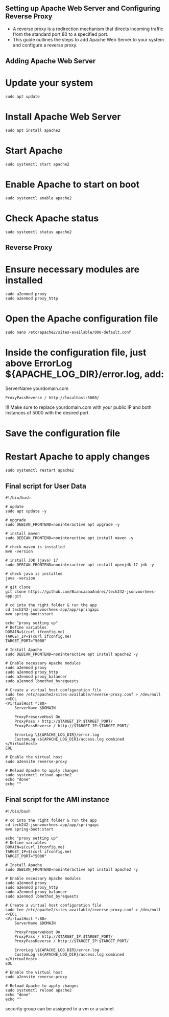 ## Setting up Apache Web Server and Configuring Reverse Proxy
- A reverse proxy is a redirection mechanism that directs incoming traffic from the standard port 80 to a specified port. 
- This guide outlines the steps to add Apache Web Server to your system and configure a reverse proxy.

## Adding Apache Web Server

# Update your system
```
sudo apt update
```

# Install Apache Web Server
```
sudo apt install apache2
```

# Start Apache
```
sudo systemctl start apache2
```

# Enable Apache to start on boot
```
sudo systemctl enable apache2
```

# Check Apache status
```
sudo systemctl status apache2
```

## Reverse Proxy
# Ensure necessary modules are installed
```
sudo a2enmod proxy
sudo a2enmod proxy_http
```

# Open the Apache configuration file
```
sudo nano /etc/apache2/sites-available/000-default.conf
```

# Inside the configuration file, just above ErrorLog ${APACHE_LOG_DIR}/error.log, add:
ServerName yourdomain.com

```ProxyPass / http://localhost:5000/
ProxyPassReverse / http://localhost:5000/
```

!!! Make sure to replace yourdomain.com with your public IP and both instances of 5000 with the desired port.

# Save the configuration file

# Restart Apache to apply changes
```
sudo systemctl restart apache2
```

## Final script for User Data
```
#!/bin/bash

# update
sudo apt update -y

# upgrade
sudo DEBIAN_FRONTEND=noninteractive apt upgrade -y

# install maven
sudo DEBIAN_FRONTEND=noninteractive apt install maven -y

# check maven is installed
mvn -version

# install JDK (java) 17
sudo DEBIAN_FRONTEND=noninteractive apt install openjdk-17-jdk -y

# check java is installed
java -version

# git clone
git clone https://github.com/BiancaaaaAndrei/tech242-jsonvoorhees-app.git

# cd into the right folder & run the app
cd tech242-jsonvoorhees-app/app/springapi
mvn spring-boot:start

echo "proxy setting up"
# Define variables
DOMAIN=$(curl ifconfig.me)
TARGET_IP=$(curl ifconfig.me)
TARGET_PORT="5000"

# Install Apache
sudo DEBIAN_FRONTEND=noninteractive apt install apache2 -y

# Enable necessary Apache modules
sudo a2enmod proxy
sudo a2enmod proxy_http
sudo a2enmod proxy_balancer
sudo a2enmod lbmethod_byrequests

# Create a virtual host configuration file
sudo tee /etc/apache2/sites-available/reverse-proxy.conf > /dev/null <<EOL
<VirtualHost *:80>
    ServerName $DOMAIN

    ProxyPreserveHost On
    ProxyPass / http://$TARGET_IP:$TARGET_PORT/
    ProxyPassReverse / http://$TARGET_IP:$TARGET_PORT/

    ErrorLog \${APACHE_LOG_DIR}/error.log
    CustomLog \${APACHE_LOG_DIR}/access.log combined
</VirtualHost>
EOL

# Enable the virtual host
sudo a2ensite reverse-proxy

# Reload Apache to apply changes
sudo systemctl reload apache2
echo "done"
echo ""
```
## Final script for the AMI instance

```
#!/bin/bash

# cd into the right folder & run the app
cd tech242-jsonvoorhees-app/app/springapi
mvn spring-boot:start

echo "proxy setting up"
# Define variables
DOMAIN=$(curl ifconfig.me)
TARGET_IP=$(curl ifconfig.me)
TARGET_PORT="5000"

# Install Apache
sudo DEBIAN_FRONTEND=noninteractive apt install apache2 -y

# Enable necessary Apache modules
sudo a2enmod proxy
sudo a2enmod proxy_http
sudo a2enmod proxy_balancer
sudo a2enmod lbmethod_byrequests

# Create a virtual host configuration file
sudo tee /etc/apache2/sites-available/reverse-proxy.conf > /dev/null <<EOL
<VirtualHost *:80>
    ServerName $DOMAIN

    ProxyPreserveHost On
    ProxyPass / http://$TARGET_IP:$TARGET_PORT/
    ProxyPassReverse / http://$TARGET_IP:$TARGET_PORT/

    ErrorLog \${APACHE_LOG_DIR}/error.log
    CustomLog \${APACHE_LOG_DIR}/access.log combined
</VirtualHost>
EOL

# Enable the virtual host
sudo a2ensite reverse-proxy

# Reload Apache to apply changes
sudo systemctl reload apache2
echo "done"
echo ""
```





security group can be assigned to a vm or a subnet